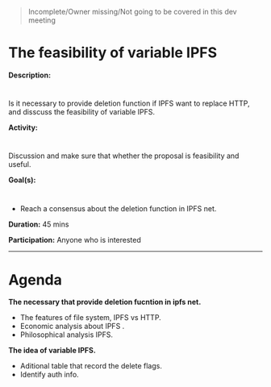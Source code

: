 > Incomplete/Owner missing/Not going to be covered in this dev meeting

# The feasibility of variable IPFS

**Description:**
#
 Is it necessary to provide deletion function if IPFS want to replace HTTP, and disscuss the feasibility of variable IPFS.

**Activity:** 
#
Discussion and make sure that whether the proposal is feasibility and useful.

**Goal(s):**
#
- Reach a consensus about the deletion function in IPFS net.

**Duration:** 45 mins

**Participation:** Anyone who is interested

---
# Agenda
**The necessary that provide deletion fucntion in ipfs net.**

- The features of file system, IPFS vs HTTP.
- Economic analysis about IPFS .  
- Philosophical analysis IPFS. 

**The idea of variable IPFS.**

- Aditional table that record the delete flags.
- Identify auth info.
